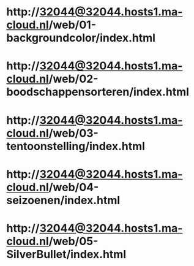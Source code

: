 # http://32044@32044.hosts1.ma-cloud.nl/web/01-backgroundcolor/index.html
# http://32044@32044.hosts1.ma-cloud.nl/web/02-boodschappensorteren/index.html
# http://32044@32044.hosts1.ma-cloud.nl/web/03-tentoonstelling/index.html
# http://32044@32044.hosts1.ma-cloud.nl/web/04-seizoenen/index.html
# http://32044@32044.hosts1.ma-cloud.nl/web/05-SilverBullet/index.html
